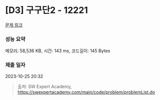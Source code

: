 # [D3] 구구단2 - 12221 

[문제 링크](https://swexpertacademy.com/main/code/problem/problemDetail.do?contestProbId=AXpz3dravpQDFATi) 

### 성능 요약

메모리: 58,536 KB, 시간: 143 ms, 코드길이: 145 Bytes

### 제출 일자

2023-10-25 20:32



> 출처: SW Expert Academy, https://swexpertacademy.com/main/code/problem/problemList.do